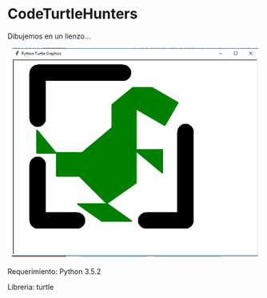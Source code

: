 # CodeTurtleHunters
Dibujemos en un lienzo...

![image of Turtle](Turtle.png)

Requerimiento:
Python 3.5.2

Libreria:
turtle
